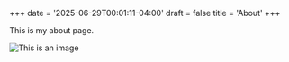 +++
date = '2025-06-29T00:01:11-04:00'
draft = false
title = 'About'
+++

This is my about page.

![This is an image](/hugo-logo-wide.svg)